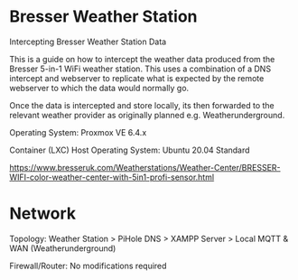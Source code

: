 # Bresser Weather Station
Intercepting Bresser Weather Station Data

This is a guide on how to intercept the weather data produced from the Bresser 5-in-1 WiFi weather station. This uses a combination of a DNS intercept and webserver to replicate what is expected by the remote webserver to which the data would normally go.

Once the data is intercepted and store locally, its then forwarded to the relevant weather provider as originally planned e.g. Weatherunderground.

Operating System: Proxmox VE 6.4.x

Container (LXC) Host Operating System: Ubuntu 20.04 Standard

https://www.bresseruk.com/Weatherstations/Weather-Center/BRESSER-WIFI-color-weather-center-with-5in1-profi-sensor.html

# Network

Topology: Weather Station > PiHole DNS > XAMPP Server > Local MQTT & WAN (Weatherunderground)

Firewall/Router: No modifications required

